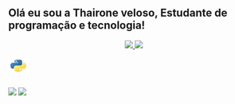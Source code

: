 ## Olá eu sou a Thairone veloso, Estudante de programação e tecnologia!
<div align="center">
  <a href="https://github.com/Othayz">
  <img height="150em" src="https://github-readme-stats.vercel.app/api?username=Othayz&show_icons=true&theme=dracula&include_all_commits=true&count_private=true"/>
  <img height="150em" src="https://github-readme-stats.vercel.app/api/top-langs/?username=Othayz&layout=compact&langs_count=7&theme=dracula"/>
</div>
<div style="display: inline_block"><br>
   <img align="center" alt="Rafa-Python" height="30" width="40" src="https://raw.githubusercontent.com/devicons/devicon/master/icons/python/python-original.svg">
</div>

##

<div>
<a href="https://www.instagram.com/0thayo/" target="_blank"><img src="https://img.shields.io/badge/-Instagram-%23E4405F?style=for-the-badge&logo=instagram&logoColor=white" target="_blank"></a>
<a href = "mailto:thairome.413b@gmail.com"><img src="https://img.shields.io/badge/-Gmail-%23333?style=for-the-badge&logo=gmail&logoColor=white" target="_blank">


</div>
